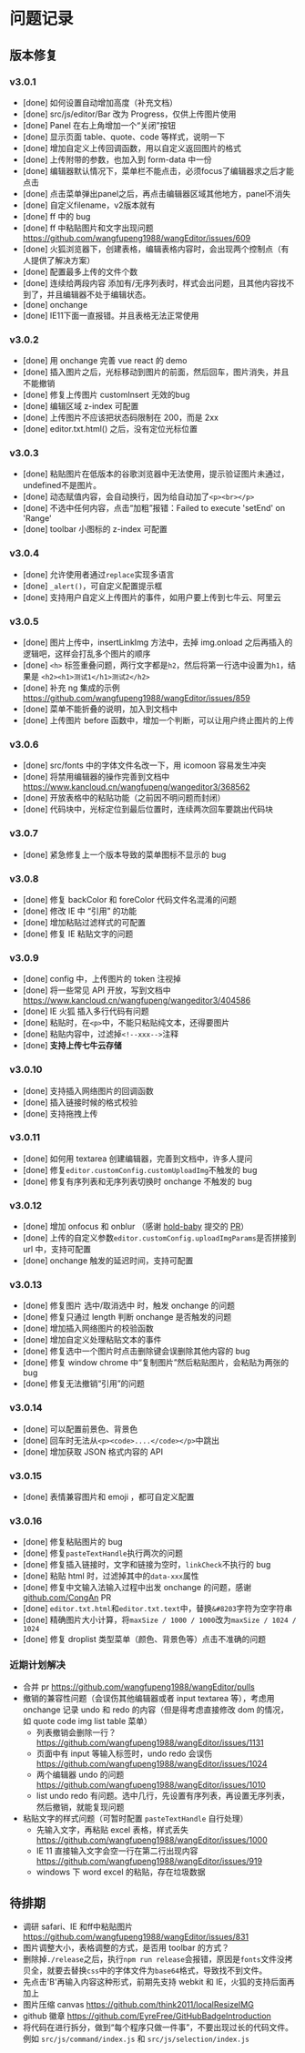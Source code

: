 # 问题记录

## 版本修复

### v3.0.1 

- [done] 如何设置自动增加高度（补充文档）
- [done] src/js/editor/Bar 改为 Progress，仅供上传图片使用
- [done] Panel 在右上角增加一个“关闭”按钮
- [done] 显示页面 table、quote、code 等样式，说明一下
- [done] 增加自定义上传回调函数，用以自定义返回图片的格式
- [done] 上传附带的参数，也加入到 form-data 中一份
- [done] 编辑器默认情况下，菜单栏不能点击，必须focus了编辑器求之后才能点击
- [done] 点击菜单弹出panel之后，再点击编辑器区域其他地方，panel不消失
- [done] 自定义filename，v2版本就有
- [done] ff 中的 bug
- [done] ff 中粘贴图片和文字出现问题 https://github.com/wangfupeng1988/wangEditor/issues/609
- [done] 火狐浏览器下，创建表格，编辑表格内容时，会出现两个控制点（有人提供了解决方案）
- [done] 配置最多上传的文件个数
- [done] 连续给两段内容 添加有/无序列表时，样式会出问题，且其他内容找不到了，并且编辑器不处于编辑状态。
- [done] onchange
- [done] IE11下面一直报错。并且表格无法正常使用

### v3.0.2

- [done] 用 onchange 完善 vue react 的 demo
- [done] 插入图片之后，光标移动到图片的前面，然后回车，图片消失，并且不能撤销
- [done] 修复上传图片 customInsert 无效的bug
- [done] 编辑区域 z-index 可配置
- [done] 上传图片不应该把状态码限制在 200，而是 2xx
- [done] editor.txt.html() 之后，没有定位光标位置

### v3.0.3

- [done] 粘贴图片在低版本的谷歌浏览器中无法使用，提示验证图片未通过，undefined不是图片。
- [done] 动态赋值内容，会自动换行，因为给自动加了`<p><br></p>`
- [done] 不选中任何内容，点击“加粗”报错：Failed to execute 'setEnd' on 'Range' 
- [done] toolbar 小图标的 z-index 可配置

### v3.0.4

- [done] 允许使用者通过`replace`实现多语言
- [done] `_alert()`，可自定义配置提示框
- [done] 支持用户自定义上传图片的事件，如用户要上传到七牛云、阿里云

### v3.0.5

- [done] 图片上传中，insertLinkImg 方法中，去掉 img.onload 之后再插入的逻辑吧，这样会打乱多个图片的顺序
- [done] `<h>` 标签重叠问题，两行文字都是`h2`，然后将第一行选中设置为`h1`，结果是 `<h2><h1>测试1</h1>测试2</h2>`
- [done] 补充 ng 集成的示例 https://github.com/wangfupeng1988/wangEditor/issues/859
- [done] 菜单不能折叠的说明，加入到文档中
- [done] 上传图片 before 函数中，增加一个判断，可以让用户终止图片的上传

### v3.0.6

- [done] src/fonts 中的字体文件名改一下，用 icomoon 容易发生冲突
- [done] 将禁用编辑器的操作完善到文档中 https://www.kancloud.cn/wangfupeng/wangeditor3/368562
- [done] 开放表格中的粘贴功能（之前因不明问题而封闭）
- [done] 代码块中，光标定位到最后位置时，连续两次回车要跳出代码块

### v3.0.7

- [done] 紧急修复上一个版本导致的菜单图标不显示的 bug

### v3.0.8

- [done] 修复 backColor 和 foreColor 代码文件名混淆的问题
- [done] 修改 IE 中 “引用” 的功能
- [done] 增加粘贴过滤样式的可配置
- [done] 修复 IE 粘贴文字的问题

### v3.0.9

- [done] config 中，上传图片的 token 注视掉
- [done] 将一些常见 API 开放，写到文档中 https://www.kancloud.cn/wangfupeng/wangeditor3/404586
- [done] IE 火狐 插入多行代码有问题
- [done] 粘贴时，在`<p>`中，不能只粘贴纯文本，还得要图片 
- [done] 粘贴内容中，过滤掉`<!--xxx-->`注释
- [done] **支持上传七牛云存储**

### v3.0.10

- [done] 支持插入网络图片的回调函数
- [done] 插入链接时候的格式校验
- [done] 支持拖拽上传

### v3.0.11

- [done] 如何用 textarea 创建编辑器，完善到文档中，许多人提问
- [done] 修复`editor.customConfig.customUploadImg`不触发的 bug
- [done] 修复有序列表和无序列表切换时 onchange 不触发的 bug

### v3.0.12

- [done] 增加 onfocus 和 onblur （感谢 [hold-baby](https://github.com/hold-baby) 提交的 [PR](https://github.com/wangfupeng1988/wangEditor/pull/1076)）
- [done] 上传的自定义参数`editor.customConfig.uploadImgParams`是否拼接到 url 中，支持可配置
- [done] onchange 触发的延迟时间，支持可配置

### v3.0.13

- [done] 修复图片 选中/取消选中 时，触发 onchange 的问题
- [done] 修复只通过 length 判断 onchange 是否触发的问题
- [done] 增加插入网络图片的校验函数
- [done] 增加自定义处理粘贴文本的事件
- [done] 修复选中一个图片时点击删除键会误删除其他内容的 bug 
- [done] 修复 window chrome 中“复制图片”然后粘贴图片，会粘贴为两张的 bug 
- [done] 修复无法撤销“引用”的问题

### v3.0.14

- [done] 可以配置前景色、背景色
- [done] 回车时无法从`<p><code>....</code></p>`中跳出
- [done] 增加获取 JSON 格式内容的 API

### v3.0.15

- [done] 表情兼容图片和 emoji ，都可自定义配置

### v3.0.16

- [done] 修复粘贴图片的 bug
- [done] 修复`pasteTextHandle`执行两次的问题
- [done] 修复插入链接时，文字和链接为空时，`linkCheck`不执行的 bug
- [done] 粘贴 html 时，过滤掉其中的`data-xxx`属性
- [done] 修复中文输入法输入过程中出发 onchange 的问题，感谢 [github.com/CongAn](https://github.com/CongAn) PR
- [done] `editor.txt.html`和`editor.txt.text`中，替换`&#8203`字符为空字符串
- [done] 精确图片大小计算，将`maxSize / 1000 / 1000`改为`maxSize / 1024 / 1024`
- [done] 修复 droplist 类型菜单（颜色、背景色等）点击不准确的问题

### 近期计划解决

- 合并 pr https://github.com/wangfupeng1988/wangEditor/pulls
- 撤销的兼容性问题（会误伤其他编辑器或者 input textarea 等），考虑用 onchange 记录 undo 和 redo 的内容（但是得考虑直接修改 dom 的情况，如 quote code img list table 菜单）
    - 列表撤销会删除一行？https://github.com/wangfupeng1988/wangEditor/issues/1131
    - 页面中有 input 等输入标签时，undo redo 会误伤 https://github.com/wangfupeng1988/wangEditor/issues/1024
    - 两个编辑器 undo 的问题 https://github.com/wangfupeng1988/wangEditor/issues/1010
    - list undo redo 有问题。选中几行，先设置有序列表，再设置无序列表，然后撤销，就能复现问题
- 粘贴文字的样式问题（可暂时配置 `pasteTextHandle` 自行处理）
    - 先输入文字，再粘贴 excel 表格，样式丢失 https://github.com/wangfupeng1988/wangEditor/issues/1000
    - IE 11 直接输入文字会空一行在第二行出现内容 https://github.com/wangfupeng1988/wangEditor/issues/919
    - windows 下 word excel 的粘贴，存在垃圾数据

## 待排期

- 调研 safari、IE 和ff中粘贴图片  https://github.com/wangfupeng1988/wangEditor/issues/831
- 图片调整大小，表格调整的方式，是否用 toolbar 的方式？
- 删除掉`./release`之后，执行`npm run release`会报错，原因是`fonts`文件没拷贝全，就要去替换`css`中的字体文件为`base64`格式，导致找不到文件。
- 先点击'B'再输入内容这种形式，前期先支持 webkit 和 IE，火狐的支持后面再加上
- 图片压缩 canvas https://github.com/think2011/localResizeIMG 
- github 徽章 https://github.com/EyreFree/GitHubBadgeIntroduction
- 将代码在进行拆分，做到“每个程序只做一件事”，不要出现过长的代码文件。例如 `src/js/command/index.js` 和 `src/js/selection/index.js`

